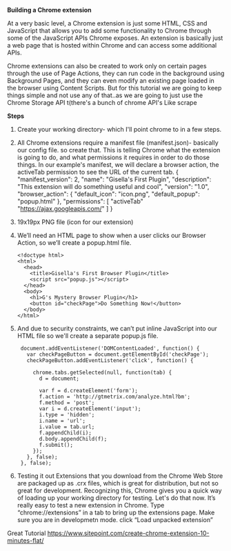 **Building a Chrome extension**

At a very basic level, a Chrome extension is just some HTML, CSS and JavaScript that allows you to add some functionality to Chrome through some of the JavaScript APIs Chrome exposes. An extension is basically just a web page that is hosted within Chrome and can access some additional APIs.

Chrome extensions can also be created to work only on certain pages through the use of Page Actions, they can run code in the background using Background Pages, and they can even modify an existing page loaded in the browser using Content Scripts. But for this tutorial we are going to keep things simple and not use any of that..as we are going to just use the Chrome Storage API t(there's a bunch of chrome API's Like scrape 

**Steps**

 1. Create your working directory- which I'll point chrome to in a few steps.
 2. All Chrome extensions require a manifest file (manifest.json)- basically our config file. so create that. This is telling  Chrome what the extension is going to do, and what permissions it requires in order to do those things. In our example's manifest, we will declare a browser action, the activeTab permission to see the URL of the current tab.
 {
  "manifest_version": 2,
	  "name": "Gisella's First Plugin",
  "description": "This extension will do something useful and cool",
  "version": "1.0",
	"browser_action": {
   "default_icon": "icon.png",
   "default_popup": "popup.html"
  },
  "permissions": [
   "activeTab" 
	"https://ajax.googleapis.com/"
	   ]
}
	
3. 19x19px PNG file (icon for our extension)
4.  We’ll need an HTML page to show when a user clicks our Browser Action, so we’ll create a popup.html file.
	
		<!doctype html>
		<html>
		  <head>
		    <title>Gisella's First Browser Plugin</title>
		    <script src="popup.js"></script>
		  </head>
		  <body>
		    <h1>G's Mystery Browser Plugin</h1>
		    <button id="checkPage">Do Something Now!</button>
		  </body>
		</html>
		
5. And due to security constraints, we can’t put inline JavaScript into our HTML file so we'll create a separate  popup.js file. 
		
		
		document.addEventListener('DOMContentLoaded', function() {
		  var checkPageButton = document.getElementById('checkPage');
		  checkPageButton.addEventListener('click', function() {
		
		    chrome.tabs.getSelected(null, function(tab) {
		      d = document;
		
		      var f = d.createElement('form');
		      f.action = 'http://gtmetrix.com/analyze.html?bm';
		      f.method = 'post';
		      var i = d.createElement('input');
		      i.type = 'hidden';
		      i.name = 'url';
		      i.value = tab.url;
		      f.appendChild(i);
		      d.body.appendChild(f);
		      f.submit();
		    });
		  }, false);
		}, false);
		
	
	
6. Testing it out
	Extensions that you download from the Chrome Web Store are packaged up as .crx files, which is great for distribution, but not so great for development.  Recognizing this, Chrome gives you a quick way of loading up your working directory for testing. Let's do that now.
	It’s really easy to test a new extension in Chrome. Type “chrome://extensions” in a tab to bring up the extensions page.
	Make sure you are in developmetn mode.
	click “Load unpacked extension”


Great Tutorial
https://www.sitepoint.com/create-chrome-extension-10-minutes-flat/
